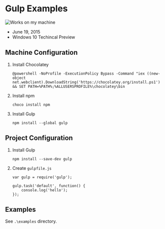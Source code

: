 # Gulp Examples

![Works on my machine](http://blog.codinghorror.com/content/images/uploads/2007/03/6a0120a85dcdae970b0128776ff992970c-pi.png "Works on my machine")  

- June 19, 2015
- Windows 10 Techincal Preview
 
## Machine Configuration

1. Install Chocolatey

	```
	@powershell -NoProfile -ExecutionPolicy Bypass -Command "iex ((new-object net.webclient).DownloadString('https://chocolatey.org/install.ps1'))" && SET PATH=%PATH%;%ALLUSERSPROFILE%\chocolatey\bin
	```

2. Install npm

	```
	choco install npm
	```
	
3. Install Gulp
 
	```
	npm install --global gulp
	```

## Project Configuration

1. Install Gulp
 
	```
	npm install --save-dev gulp
	```
	
2. Create `gulpfile.js`

	```
	var gulp = require('gulp');

	gulp.task('default', function() {
  		console.log('hello');	  
	});
	```

## Examples

See `.\examples` directory.